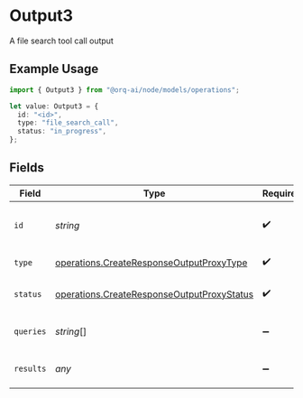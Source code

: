 # Output3

A file search tool call output

## Example Usage

```typescript
import { Output3 } from "@orq-ai/node/models/operations";

let value: Output3 = {
  id: "<id>",
  type: "file_search_call",
  status: "in_progress",
};
```

## Fields

| Field                                                                                                    | Type                                                                                                     | Required                                                                                                 | Description                                                                                              |
| -------------------------------------------------------------------------------------------------------- | -------------------------------------------------------------------------------------------------------- | -------------------------------------------------------------------------------------------------------- | -------------------------------------------------------------------------------------------------------- |
| `id`                                                                                                     | *string*                                                                                                 | :heavy_check_mark:                                                                                       | The unique identifier for this output item                                                               |
| `type`                                                                                                   | [operations.CreateResponseOutputProxyType](../../models/operations/createresponseoutputproxytype.md)     | :heavy_check_mark:                                                                                       | The type of output item                                                                                  |
| `status`                                                                                                 | [operations.CreateResponseOutputProxyStatus](../../models/operations/createresponseoutputproxystatus.md) | :heavy_check_mark:                                                                                       | The status of the file search                                                                            |
| `queries`                                                                                                | *string*[]                                                                                               | :heavy_minus_sign:                                                                                       | The search queries used                                                                                  |
| `results`                                                                                                | *any*                                                                                                    | :heavy_minus_sign:                                                                                       | The file search results                                                                                  |